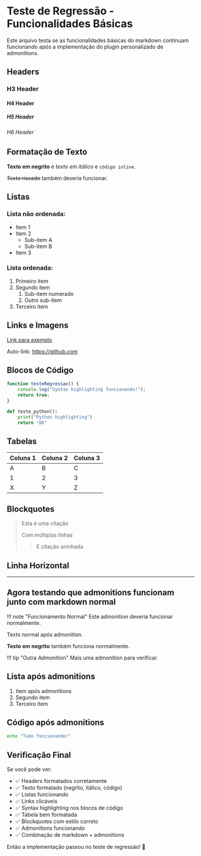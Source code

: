 # Teste de Regressão - Funcionalidades Básicas

Este arquivo testa se as funcionalidades básicas do markdown continuam funcionando após a implementação do plugin personalizado de admonitions.

## Headers

### H3 Header
#### H4 Header
##### H5 Header
###### H6 Header

## Formatação de Texto

**Texto em negrito** e *texto em itálico* e `código inline`.

~~Texto riscado~~ também deveria funcionar.

## Listas

### Lista não ordenada:
- Item 1
- Item 2
  - Sub-item A
  - Sub-item B
- Item 3

### Lista ordenada:
1. Primeiro item
2. Segundo item
   1. Sub-item numerado
   2. Outro sub-item
3. Terceiro item

## Links e Imagens

[Link para exemplo](https://example.com)

Auto-link: https://github.com

## Blocos de Código

```javascript
function testeRegressao() {
    console.log("Syntax highlighting funcionando!");
    return true;
}
```

```python
def teste_python():
    print("Python highlighting")
    return "OK"
```

## Tabelas

| Coluna 1 | Coluna 2 | Coluna 3 |
|----------|----------|----------|
| A        | B        | C        |
| 1        | 2        | 3        |
| X        | Y        | Z        |

## Blockquotes

> Esta é uma citação
> 
> Com múltiplas linhas
> 
> > E citação aninhada

## Linha Horizontal

---

## Agora testando que admonitions funcionam junto com markdown normal

!!! note "Funcionamento Normal"
    Este admonition deveria funcionar normalmente.

Texto normal após admonition.

**Texto em negrito** também funciona normalmente.

!!! tip "Outra Admonition"
    Mais uma admonition para verificar.

## Lista após admonitions

1. Item após admonitions
2. Segundo item
3. Terceiro item

## Código após admonitions

```bash
echo "Tudo funcionando!"
```

## Verificação Final

Se você pode ver:
- ✅ Headers formatados corretamente
- ✅ Texto formatado (negrito, itálico, código)
- ✅ Listas funcionando
- ✅ Links clicáveis
- ✅ Syntax highlighting nos blocos de código
- ✅ Tabela bem formatada
- ✅ Blockquotes com estilo correto
- ✅ Admonitions funcionando
- ✅ Combinação de markdown + admonitions

Então a implementação passou no teste de regressão! 🎉